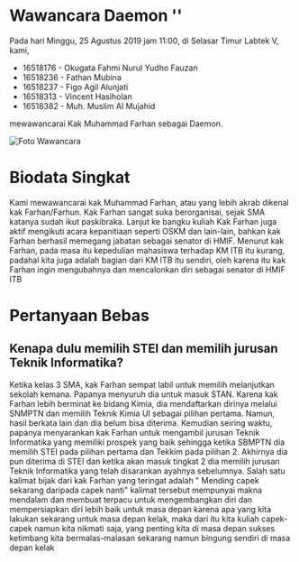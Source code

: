 # Wawancara Daemon ''
Pada hari Minggu, 25 Agustus 2019 jam 11:00, di Selasar Timur Labtek V, kami,
- 16518176 - Okugata Fahmi Nurul Yudho Fauzan
- 16518236 - Fathan Mubina
- 16518237 - Figo Agil Alunjati
- 16518313 - Vincent Hasiholan
- 16518382 - Muh. Muslim Al Mujahid

mewawancarai Kak Muhammad Farhan sebagai Daemon.

![Foto Wawancara](1566837209478.jpg)

# Biodata Singkat
Kami mewawancarai kak Muhammad Farhan, atau yang lebih akrab dikenal kak Farhan/Farhun. Kak Farhan sangat suka berorganisai, sejak SMA katanya sudah ikut paskibraka. Lanjut ke bangku kuliah Kak Farhan juga aktif mengikuti acara kepanitiaan seperti OSKM dan lain-lain, bahkan kak Farhan berhasil memegang jabatan sebagai senator di HMIF. Menurut kak Farhan, pada masa itu kepedulian mahasiswa terhadap KM ITB itu kurang, padahal kita juga adalah bagian dari KM ITB itu sendiri, oleh karena itu kak Farhan ingin mengubahnya dan mencalonkan diri sebagai senator di HMIF ITB

# Pertanyaan Bebas

## Kenapa dulu memilih STEI dan memilih jurusan Teknik Informatika?
Ketika kelas 3 SMA, kak Farhan sempat labil untuk memilih melanjutkan sekolah kemana. Papanya menyuruh dia untuk masuk STAN. Karena kak Farhan lebih berminat ke bidang Kimia, dia mendaftarkan dirinya melalui SNMPTN dan memilih Teknik Kimia UI sebagai pilihan pertama. Namun, hasil berkata lain dan dia belum bisa diterima. Kemudian seiring waktu, papanya menyarankan  kak Farhan untuk mengambil jurusan Teknik Informatika yang memiliki prospek yang baik sehingga ketika SBMPTN dia memilih STEI pada pilihan pertama dan Tekkim pada pilihan 2. Akhirnya dia pun diterima di STEI dan ketika akan masuk tingkat 2 dia memilih jurusan Teknik Informatika yang telah disarankan ayahnya sebelumnya.
Salah satu kalimat bijak dari kak Farhan yang teringat adalah " Mending capek sekarang daripada capek nanti" kalimat tersebut mempunyai makna mendalam dan membuat terpacu untuk mengembangkan diri dan mempersiapkan diri lebih baik untuk masa depan karena apa yang kita lakukan sekarang untuk masa depan kelak, maka dari itu kita kuliah capek- capek namun kita nikmati saja, yang penting kita di masa depan sukses ketimbang kita bermalas-malasan sekarang namun bingung sendiri di masa depan kelak
